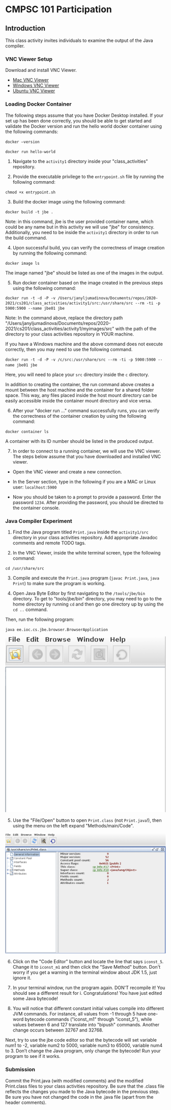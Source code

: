 # CMPSC 101 Participation

## Introduction

This class activity invites individuals to examine the output of the Java compiler.


### VNC Viewer Setup

Download and install VNC Viewer.

- [Mac VNC Viewer](https://www.realvnc.com/en/connect/download/viewer/macos/)
- [Windows VNC Viewer](https://www.realvnc.com/en/connect/download/viewer/windows/)
- [Ubuntu VNC Viewer](https://www.realvnc.com/en/connect/download/viewer/linux/)

### Loading Docker Container

The following steps assume that you have Docker Desktop installed. If your set up has
been done correctly, you should be able to get started and validate the Docker
version and run the hello world docker container using the following commands:

`docker –version`

`docker run hello-world`

1. Navigate to the `activity1` directory inside your "class_activities" repository.

2. Provide the executable privilege to the `entrypoint.sh` file by running the following command:

`chmod +x entrypoint.sh`

3. Build the docker image using the following command:

`docker build -t jbe .`

 Note: in this command, jbe is the user provided container name, which could be any name but in this
 activity we will use "jbe" for consistency. Additionally, you need to be inside the `activity1` directory in order to run the build command.

4. Upon successful build, you can verify the correctness of image creation by running the following command:

`docker image ls`

The image named "jbe" should be listed as one of the images in the output.

5. Run docker container based on the image created in the previous steps using the following command:

```
docker run -t -d -P -v /Users/janyljumadinova/Documents/repos/2020-2021/cs201/class_activities/activity1/src:/usr/share/src --rm -ti -p 5900:5900 --name jbe01 jbe
```

Note: In the command above, replace the directory path "/Users/janyljumadinova/Documents/repos/2020-2021/cs201/class_activities/activity1/myimages/src" with the path of the directory to your class activities repository in YOUR machine.

If you have a Windows machine and the above command does not execute correctly, then you may need to use the following command.

`docker run -t -d -P -v /c/src:/usr/share/src --rm -ti -p 5900:5900 --name jbe01 jbe`

Here, you will need to place your `src` directory inside the `c` directory.

In addition to creating the container, the run command above creates a mount between the host machine and the container for a shared folder space. This way, any files placed inside the host mount directory can be easily accessible inside the container mount directory and vice versa.

6. After your "docker run ..." command successfully runs, you can verify the correctness of the container creation by using the following command:

`docker container ls`

A container with its ID number should be listed in the produced output.

7. In order to connect to a running container, we will use the VNC viewer. The steps below
assume that you have downloaded and installed VNC viewer.

- Open the VNC viewer and create a new connection.
- In the Server section, type in the following if you are a MAC or Linux user:
`localhost:5900`

- Now you should be taken to a prompt to provide a password. Enter the password `1234`.
After providing the password, you should be directed to the container console.

### Java Compiler Experiment

1. Find the Java program titled `Print.java` inside the `activity1/src` directory
in your class activities repository. Add appropriate Javadoc comments and remote TODO tags.

2. In the VNC Viewer, inside the white terminal screen, type the following command:

`cd /usr/share/src`

3. Compile and execute the `Print.java` program (`javac Print.java`, `java Print`)
to make sure the program is working.

4. Open Java Byte Editor by first navigating to the `/tools/jbe/bin` directory.
To get to "tools/jbe/bin" directory, you may need to go to the home directory by running `cd` and then go one directory up by using the `cd ..` command.

Then, run the following program:

`java ee.ioc.cs.jbe.browser.BrowserApplication`

![Java Bytecode Editor](vnc1.png)

5. Use the "File/Open" button to open `Print.class` (not `Print.java`!), then using the menu on the left expand "Methods/main/Code".

![Expanded Java Bytecode Editor](vnc2.png)

6. Click on the "Code Editor" button and locate the line that says `iconst_5`. Change it to `iconst_m1` and then click the "Save Method" button. Don't worry if you get a warning in the terminal window about JDK 1.5, just ignore it.

7. In your terminal window, run the program again. DON'T recompile it! You should see a different result for i. Congratulations! You have just edited some Java bytecode!

8. You will notice that different constant initial values compile into different JVM commands. For instance, all values from -1 through 5 have one-word bytecode commands ("iconst_m1" through "iconst_5"), while values between 6 and 127 translate into "bipush" commands. Another change occurs between 32767 and 32768.

Next, try to use the jbe code editor so that the bytecode will set variable num1 to -2, variable num2 to 5000, variable num3 to 65000, variable num4 to 3. Don’t change the Java program, only change the bytecode! Run your program to see if it works.

### Submission

Commit the Print.java (with modified comments) and the modified Print.class files to your class activities repository. Be sure that the .class file reflects the changes you made to the Java bytecode in the previous step. Be sure you have not changed the code in the .java file (apart from the header comments).
